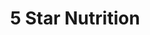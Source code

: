---
title: "5 Star Nutrition"
url: /colorado-springs/5-star-nutrition/
shop: nutrition supplements
---